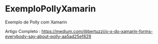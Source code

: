 # ExemploPollyXamarin
Exemplo de Polly com Xamarin

Artigo Completo : https://medium.com/@bertuzzi/o-x-do-xamarin-forms-everybody-say-about-polly-aa5ad25ef829
